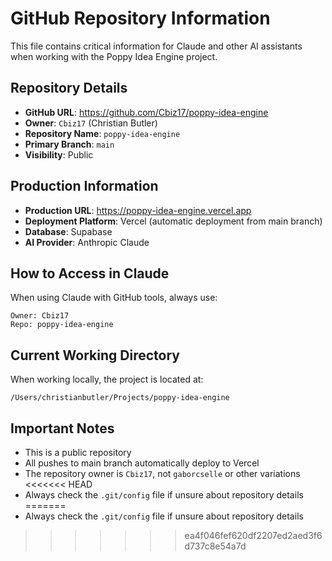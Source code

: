 # GitHub Repository Information

This file contains critical information for Claude and other AI assistants when working with the Poppy Idea Engine project.

## Repository Details

- **GitHub URL**: https://github.com/Cbiz17/poppy-idea-engine
- **Owner**: `Cbiz17` (Christian Butler)
- **Repository Name**: `poppy-idea-engine`
- **Primary Branch**: `main`
- **Visibility**: Public

## Production Information

- **Production URL**: https://poppy-idea-engine.vercel.app
- **Deployment Platform**: Vercel (automatic deployment from main branch)
- **Database**: Supabase
- **AI Provider**: Anthropic Claude

## How to Access in Claude

When using Claude with GitHub tools, always use:
```
Owner: Cbiz17
Repo: poppy-idea-engine
```

## Current Working Directory

When working locally, the project is located at:
```
/Users/christianbutler/Projects/poppy-idea-engine
```

## Important Notes

- This is a public repository
- All pushes to main branch automatically deploy to Vercel
- The repository owner is `Cbiz17`, not `gaborcselle` or other variations
<<<<<<< HEAD
- Always check the `.git/config` file if unsure about repository details
=======
- Always check the `.git/config` file if unsure about repository details
>>>>>>> ea4f046fef620df2207ed2aed3f6d737c8e54a7d
